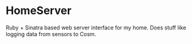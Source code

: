 HomeServer
==========

Ruby + Sinatra based web server interface for my home. Does stuff like logging data from sensors to Cosm.